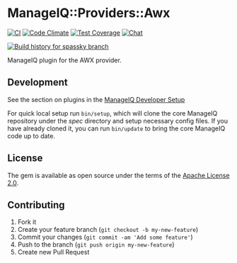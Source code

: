 # ManageIQ::Providers::Awx

[![CI](https://github.com/ManageIQ/manageiq-providers-awx/actions/workflows/ci.yaml/badge.svg?branch=spassky)](https://github.com/ManageIQ/manageiq-providers-awx/actions/workflows/ci.yaml)
[![Code Climate](https://codeclimate.com/github/ManageIQ/manageiq-providers-awx.svg)](https://codeclimate.com/github/ManageIQ/manageiq-providers-awx)
[![Test Coverage](https://codeclimate.com/github/ManageIQ/manageiq-providers-awx/badges/coverage.svg)](https://codeclimate.com/github/ManageIQ/manageiq-providers-awx/coverage)
[![Chat](https://badges.gitter.im/Join%20Chat.svg)](https://gitter.im/ManageIQ/manageiq-providers-ansible_tower?utm_source=badge&utm_medium=badge&utm_campaign=pr-badge&utm_content=badge)

[![Build history for spassky branch](https://buildstats.info/github/chart/ManageIQ/manageiq-providers-awx?branch=spassky&buildCount=50&includeBuildsFromPullRequest=false&showstats=false)](https://github.com/ManageIQ/manageiq-providers-awx/actions?query=branch%3Amaster)

ManageIQ plugin for the AWX provider.

## Development

See the section on plugins in the [ManageIQ Developer Setup](http://manageiq.org/docs/guides/developer_setup/plugins)

For quick local setup run `bin/setup`, which will clone the core ManageIQ repository under the *spec* directory and setup necessary config files. If you have already cloned it, you can run `bin/update` to bring the core ManageIQ code up to date.

## License

The gem is available as open source under the terms of the [Apache License 2.0](http://www.apache.org/licenses/LICENSE-2.0).

## Contributing

1. Fork it
2. Create your feature branch (`git checkout -b my-new-feature`)
3. Commit your changes (`git commit -am 'Add some feature'`)
4. Push to the branch (`git push origin my-new-feature`)
5. Create new Pull Request
